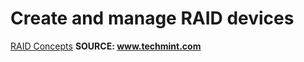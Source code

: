 # Create and manage RAID devices
[RAID Concepts](/RAID/raid_concepts.md) **SOURCE: www.techmint.com**






